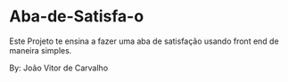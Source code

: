 # Aba-de-Satisfa-o

Este Projeto te ensina a fazer uma aba de satisfação usando front end de maneira simples.


By: João Vitor de Carvalho
